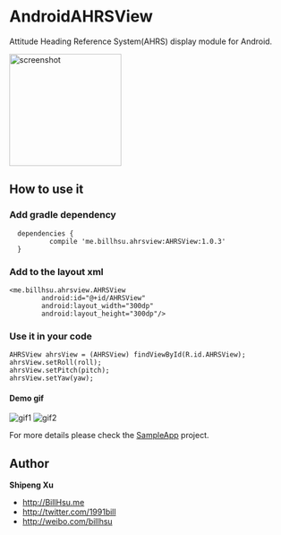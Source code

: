 AndroidAHRSView
================

Attitude Heading Reference System(AHRS) display module for Android. 

<img src="https://raw.githubusercontent.com/billhsu/AndroidAHRSView/master/doc/androidAHRS.png" alt="screenshot" width="200" height="200"/>

## How to use it

### Add gradle dependency

```
  dependencies {
          compile 'me.billhsu.ahrsview:AHRSView:1.0.3'
  }
```

### Add to the layout xml

```
<me.billhsu.ahrsview.AHRSView
        android:id="@+id/AHRSView"
        android:layout_width="300dp"
        android:layout_height="300dp"/>
```

### Use it in your code

```
AHRSView ahrsView = (AHRSView) findViewById(R.id.AHRSView);
ahrsView.setRoll(roll);
ahrsView.setPitch(pitch);
ahrsView.setYaw(yaw);
```

#### Demo gif
![gif1](https://raw.githubusercontent.com/billhsu/AndroidAHRSView/master/doc/demo1.gif)
![gif2](https://raw.githubusercontent.com/billhsu/AndroidAHRSView/master/doc/demo2.gif)

For more details please check the [SampleApp](https://github.com/billhsu/AndroidAHRSView/blob/master/SampleApp/) project.  

## Author
**Shipeng Xu**

+ http://BillHsu.me
+ http://twitter.com/1991bill
+ http://weibo.com/billhsu
